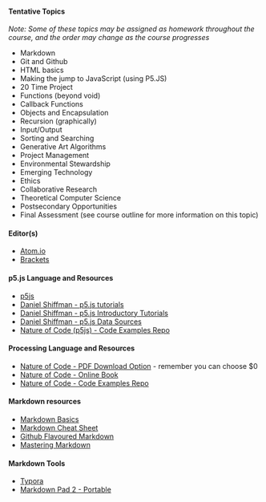 #### Tentative Topics
_Note: Some of these topics may be assigned as homework throughout the course, and the order may change as the course progresses_

* Markdown
* Git and Github
* HTML basics
* Making the jump to JavaScript (using P5.JS)
* 20 Time Project
* Functions (beyond void)
* Callback Functions
* Objects and Encapsulation
* Recursion (graphically)
* Input/Output
* Sorting and Searching
* Generative Art Algorithms
* Project Management
* Environmental Stewardship
* Emerging Technology
* Ethics
* Collaborative Research
* Theoretical Computer Science
* Postsecondary Opportunities
* Final Assessment (see course outline for more information on this topic)

#### Editor(s)
* [Atom.io](http://atom.io/)
* [Brackets](http://brackets.io/)

#### p5.js Language and Resources
* [p5js](https://p5js.org/)
* [Daniel Shiffman - p5.js tutorials](https://www.youtube.com/user/shiffman/playlists?shelf_id=14&view=50&sort=dd)
* [Daniel Shiffman - p5.js Introductory Tutorials](https://www.youtube.com/playlist?list=PLRqwX-V7Uu6Zy51Q-x9tMWIv9cueOFTFA)
* [Daniel Shiffman - p5.js Data Sources](https://www.youtube.com/playlist?list=PLRqwX-V7Uu6a-SQiI4RtIwuOrLJGnel0r)
* [Nature of Code (p5js) - Code Examples Repo](https://github.com/shiffman/The-Nature-of-Code-Examples-p5.js/)

#### Processing Language and Resources
* [Nature of Code - PDF Download Option](http://natureofcode.com/) - remember you can choose $0
* [Nature of Code - Online Book](http://natureofcode.com/book/)
* [Nature of Code - Code Examples Repo](https://github.com/shiffman/The-Nature-of-Code-Examples)

#### Markdown resources
* [Markdown Basics](http://www.markdowntutorial.com/lesson/1/)
* [Markdown Cheat Sheet](https://guides.github.com/pdfs/markdown-cheatsheet-online.pdf)
* [Github Flavoured Markdown](https://help.github.com/articles/basic-writing-and-formatting-syntax/)
* [Mastering Markdown](https://guides.github.com/features/mastering-markdown/)

#### Markdown Tools
* [Typora](https://www.typora.io/)
* [Markdown Pad 2 - Portable](http://markdownpad.com/faq.html#portable)